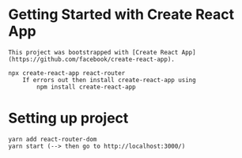 # Getting Started with Create React App

    This project was bootstrapped with [Create React App](https://github.com/facebook/create-react-app).

    npx create-react-app react-router
        If errors out then install create-react-app using
            npm install create-react-app

# Setting up project

    yarn add react-router-dom
    yarn start (--> then go to http://localhost:3000/)
    